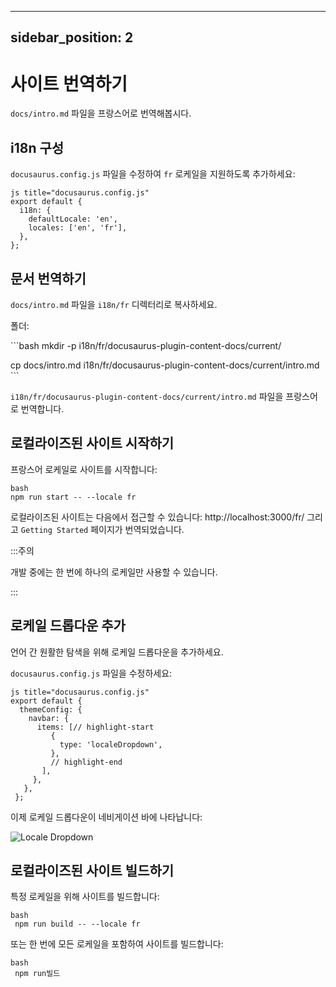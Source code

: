 <hr /> 
<h2>sidebar_position: 2</h2> 
<h1>사이트 번역하기</h1> 
<p><code>docs/intro.md</code> 파일을 프랑스어로 번역해봅시다.</p> 
<h2>i18n 구성</h2> 
<p><code>docusaurus.config.js</code> 파일을 수정하여 <code>fr</code> 로케일을 지원하도록 추가하세요:</p> 
<p><code>js title="docusaurus.config.js" 
export default { 
  i18n: { 
    defaultLocale: 'en', 
    locales: ['en', 'fr'], 
  }, 
};</code></p> 
<h2>문서 번역하기</h2> 
<p><code>docs/intro.md</code> 파일을 <code>i18n/fr</code> 디렉터리로 복사하세요.</p>폴더:</p>
<p>```bash
mkdir -p i18n/fr/docusaurus-plugin-content-docs/current/</p>
<p>cp docs/intro.md i18n/fr/docusaurus-plugin-content-docs/current/intro.md
```</p>
<p><code>i18n/fr/docusaurus-plugin-content-docs/current/intro.md</code> 파일을 프랑스어로 번역합니다.</p>
<h2>로컬라이즈된 사이트 시작하기</h2>
<p>프랑스어 로케일로 사이트를 시작합니다:</p>
<p><code>bash
npm run start -- --locale fr</code></p>
<p>로컬라이즈된 사이트는 다음에서 접근할 수 있습니다: <ahref="http://localhost:3000/fr/">http://localhost:3000/fr/</a> 그리고 <code>Getting Started</code> 페이지가 번역되었습니다.</p>
<p>:::주의</p>
<p>개발 중에는 한 번에 하나의 로케일만 사용할 수 있습니다.</p>
<p>:::</p>
<h2>로케일 드롭다운 추가</h2>
<p>언어 간 원활한 탐색을 위해 로케일 드롭다운을 추가하세요.</p>
<p><code>docusaurus.config.js</code> 파일을 수정하세요:</p>
<p><code>js title="docusaurus.config.js"
export default {
  themeConfig: {
    navbar: {
      items: [// highlight-start 
         { 
           type: 'localeDropdown', 
         }, 
         // highlight-end 
       ], 
     }, 
   }, 
 };</code></p> 
 <p>이제 로케일 드롭다운이 네비게이션 바에 나타납니다:</p> 
 <p><img alt="Locale Dropdown" src="./img/localeDropdown.png" /></p> 
 <h2>로컬라이즈된 사이트 빌드하기</h2> 
 <p>특정 로케일을 위해 사이트를 빌드합니다:</p> 
 <p><code>bash 
 npm run build -- --locale fr</code></p> 
 <p>또는 한 번에 모든 로케일을 포함하여 사이트를 빌드합니다:</p> 
 <p><code>bash 
 npm run빌드</code></p>